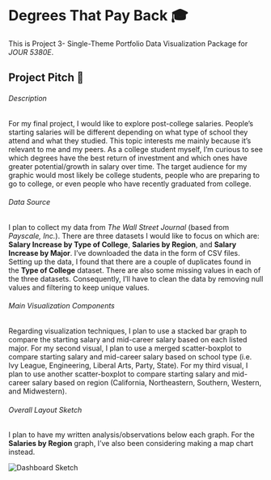 # Degrees That Pay Back :mortar_board:
This is Project 3- Single-Theme Portfolio Data Visualization Package for *JOUR 5380E*.
## Project Pitch :loudspeaker:
###### Description
For my final project, I would like to explore post-college salaries. People’s starting salaries will be different depending on what type of school they attend and what they studied. This topic interests me mainly because it’s relevant to me and my peers. As a college student myself, I’m curious to see which degrees have the best return of investment and which ones have greater potential/growth in salary over time. The target audience for my graphic would most likely be college students, people who are preparing to go to college, or even people who have recently graduated from college.
###### Data Source
I plan to collect my data from *The Wall Street Journal* (based from *Payscale, Inc.*). There are three datasets I would like to focus on which are: **Salary Increase by Type of College**, **Salaries by Region**, and **Salary Increase by Major**. I’ve downloaded the data in the form of CSV files. Setting up the data, I found that there are a couple of duplicates found in the **Type of College** dataset. There are also some missing values in each of the three datasets. Consequently, I’ll have to clean the data by removing null values and filtering to keep unique values.
###### Main Visualization Components
Regarding visualization techniques, I plan to use a stacked bar graph to compare the starting salary and mid-career salary based on each listed major. For my second visual, I plan to use a merged scatter-boxplot to compare starting salary and mid-career salary based on school type (i.e. Ivy League, Engineering, Liberal Arts, Party, State). For my third visual, I plan to use another scatter-boxplot to compare starting salary and mid-career salary based on region (California, Northeastern, Southern, Western, and Midwestern).
###### Overall Layout Sketch
I plan to have my written analysis/observations below each graph. For the **Salaries by Region** graph, I’ve also been considering making a map chart instead.

![Dashboard Sketch](https://github.com/cynthhe/degrees-that-pay-back/blob/master/dashboard%20sketch.jpg)
